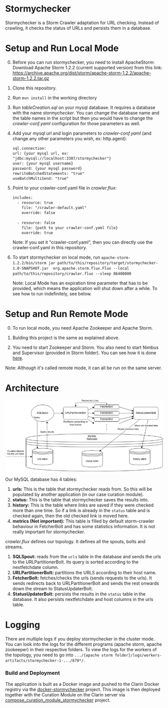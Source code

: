 # Stormychecker
Stormychecker is a Storm Crawler adaptation for URL checking. Instead of crawling, it checks the status of URLs and persists them in a database.

# Setup and Run Local Mode

0. Before you can run stormychecker, you need to install ApacheStorm: Download Apache Storm 1.2.2 (current supported version) from this link: https://archive.apache.org/dist/storm/apache-storm-1.2.2/apache-storm-1.2.2.tar.gz

1. Clone this repository.

2. Run `mvn install` in the working directory

3. Run *tableCreation.sql* on your mysql database. It requires a database with the name *stormychecker*. You can change the database name and the table names in the script but then you would have to change the *crawler-conf.yaml* configuration for those parameters as well.

4. Add your mysql url and login parameters to *crawler-conf.yaml* (and change any other parameters you wish, ex: http.agent):
      ```
      sql.connection:
      url: {your mysql url, ex: "jdbc:mysql://localhost:3307/stormychecker"}
      user: {your mysql username}
      password: {your mysql password}
      rewriteBatchedStatements: "true"
      useBatchMultiSend: "true"
      ```
5. Point to your crawler-conf.yaml file in *crawler.flux*:
      ```
      includes:
        - resource: true
          file: "/crawler-default.yaml"
          override: false
    
        - resource: false
          file: {path to your crawler-conf.yaml file}
          override: true
      ```
    Note: If you set it "crawler-conf.yaml", then you can directly use the crawler-conf.yaml in this repository.

6. To start stormychecker on local mode, run `apache-storm-1.2.2/bin/storm jar path/to/this/repository/target/stormychecker-1.0-SNAPSHOT.jar  org.apache.storm.flux.Flux --local path/to/this/repository/crawler.flux --sleep 86400000`
  
    Note: Local Mode has an expiration time parameter that has to be provided, which means the application will shut down after a while. To see how to run indefinitely, see below.
  
# Setup and Run Remote Mode
0. To run local mode, you need Apache Zookeeper and Apache Storm.

1. Bulding this project is the same as explained above.

2. You need to start Zookeeper and Storm. You also need to start Nimbus and Supervisor 
(provided in Storm folder). You can see how it is done [here](https://gitlab.com/CLARIN-ERIC/docker-stormychecker/-/blob/master/image/start-cluster.sh).

Note: Although it's called remote mode, it can all be run on the same server. 

# Architecture

![Stormychecker architecture diagram](Stormychecker-architecture-diagram.png)

Our MySQL database has 4 tables:
1. **urls:** This is the table that stormychecker reads from. So this will be populated by 
another application (in our case curation module).
2. **status:** This is the table that stormychecker saves the results into.
3. **history:** This is the table where links are saved if they were checked more than one time. 
So if a link is already in the `status` table and is checked again, then the old checked link is moved here.
4. **metrics (Not important):** This table is filled by default storm-crawler behaviour in FetcherBolt and has some statistics information. It is not really important for stormychecker.

*crawler.flux* defines our topology. It defines all the spouts, bolts and streams.
1. **SQLSpout:** reads from the `urls` table in the database and sends the urls to the URLPartitionerBolt. Its query is sorted according to the nextfetchdate column.
2. **URLPartitionerBolt:** partitions the URLS according to their host name.
3. **FetcherBolt:** fetches/checks the urls (sends requests to the urls). It sends redirects back to URLPartitionerBolt and sends the rest onwards down the stream to StatusUpdaterBolt.
4. **StatusUpdaterBolt:** persists the results in the `status` table in the database. It also persists nextfetchdate and host columns in the urls table.

# Logging
There are multiple logs if you deploy stormychecker in the cluster mode.
You can look into the logs for the different programs (apache storm, apache zookeeper) in their respective folders. 
To view the logs for the workers of the topology, you need to go into `.../{apache storm folder}/logs/workers-artifacts/stormychecker-1-.../670*/`.

### Build and Deployment
The application is built as a Docker image and pushed to the Clarin Docker registry via the [docker-stormychecker](https://gitlab.com/CLARIN-ERIC/docker-stormychecker) project.
This image is then deployed together with the Curation Module on the Clarin server via [compose_curation_module_stormychecker](https://gitlab.com/CLARIN-ERIC/compose_curation_module_stormychecker) project. 


